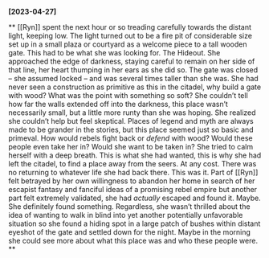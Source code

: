 **[2023-04-27]**

** 
[[Ryn]] spent the next hour or so treading carefully towards the distant light, keeping low. The light turned out to be a fire pit of considerable size set up in a small plaza or courtyard as a welcome piece to a tall wooden gate. This had to be what she was looking for. The Hideout. She approached the edge of darkness, staying careful to remain on her side of that line, her heart thumping in her ears as she did so. The gate was closed – she assumed locked – and was several times taller than she was. She had never seen a construction as primitive as this in the citadel, why build a gate with wood? What was the point with something so soft? She couldn’t tell how far the walls extended off into the darkness, this place wasn’t necessarily small, but a little more runty than she was hoping. She realized she couldn’t help but feel skeptical. Places of legend and myth are always made to be grander in the stories, but this place seemed just so basic and primeval. How would rebels fight back or *defend* with wood? Would these people even take her in? Would she want to be taken in? She tried to calm herself with a deep breath. This is what she had wanted, this is why she had left the citadel, to find a place away from the seers. At any cost. There was no returning to whatever life she had back there. This was it.
Part of [[Ryn]] felt betrayed by her own willingness to abandon her home in search of her escapist fantasy and fanciful ideas of a promising rebel empire but another part felt extremely validated, she had *actually* escaped and found it. Maybe. She definitely found something. Regardless, she wasn’t thrilled about the idea of wanting to walk in blind into yet another potentially unfavorable situation so she found a hiding spot in a large patch of bushes within distant eyeshot of the gate and settled down for the night. Maybe in the morning she could see more about what this place was and who these people were. 
**